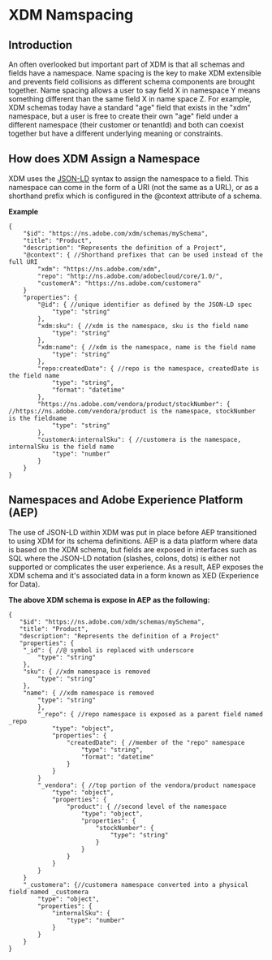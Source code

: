 
# XDM Namspacing

## Introduction

An often overlooked but important part of XDM is that all schemas and fields have a namespace.  Name spacing is the key to make XDM extensible and prevents field collisions as different schema components are brought together. Name spacing allows a user to say field X in namespace Y means something different than the same field X in name space Z. For example, XDM schemas today have a standard "age" field that exists in the "xdm" namespace, but a user is free to create their own "age" field under a different namespace (their customer or tenantId) and both can coexist together but have a different underlying meaning or constraints. 

## How does XDM Assign a Namespace
XDM uses the [JSON-LD](https://json-ld.org/spec/latest/json-ld/) syntax to assign the namespace to a field. This namespace can come in the form of a URI (not the same as a URL), or as a shorthand prefix which is configured in the @context attribute of a schema. 

**Example**

    {
		"$id": "https://ns.adobe.com/xdm/schemas/mySchema",
		"title": "Product",
		"description": "Represents the definition of a Project",
		"@context": { //Shorthand prefixes that can be used instead of the full URI
			"xdm": "https://ns.adobe.com/xdm",
			"repo": "http://ns.adobe.com/adobecloud/core/1.0/",
			"customerA": "https://ns.adobe.com/customera"
		}
		"properties": {
			"@id": { //unique identifier as defined by the JSON-LD spec 
				"type": "string"
			},
			"xdm:sku": { //xdm is the namespace, sku is the field name
				"type": "string"
			},
			"xdm:name": { //xdm is the namespace, name is the field name
				"type": "string"
			},
			"repo:createdDate": { //repo is the namespace, createdDate is the field name
				"type": "string",
				"format": "datetime"
			},
			"https://ns.adobe.com/vendora/product/stockNumber": { //https://ns.adobe.com/vendora/product is the namespace, stockNumber is the fieldname
				"type": "string"
			},
			"customerA:internalSku": { //customera is the namespace, internalSku is the field name
				"type": "number"
			}
		}
	}


## Namespaces and Adobe Experience Platform (AEP)
The use of JSON-LD within XDM was put in place before AEP transitioned to using XDM for its schema definitions. AEP is a data platform where data is based on the XDM schema, but fields are exposed in interfaces such as SQL where the JSON-LD notation (slashes, colons, dots) is either not supported or complicates the user experience.  As a result, AEP exposes the XDM schema and it's associated data in a form known as XED (Experience for Data). 

**The above XDM schema is expose in AEP as the following:**

    {
	   "$id": "https://ns.adobe.com/xdm/schemas/mySchema",
	   "title": "Product",
	   "description": "Represents the definition of a Project"
	   "properties": {
	   	"_id": { //@ symbol is replaced with underscore
			"type": "string"
		},
		"sku": { //xdm namespace is removed
			"type": "string"
		},
		"name": { //xdm namespace is removed
			"type": "string"
	       	},
	       	"_repo": { //repo namespace is exposed as a parent field named _repo
		       	"type": "object",
		       	"properties": {
			       	"createdDate": { //member of the "repo" namespace
				       	"type": "string",
				       	"format": "datetime"
				    }
				}
	       	}
	       	"_vendora": { //top portion of the vendora/product namespace
		       	"type": "object",
		       	"properties": {
			       	"product": { //second level of the namespace
				       	"type": "object",
				       	"properties": {
					       	"stockNumber": {
						       	"type": "string"
						    }
						}
					}
				}
			}
		}
		"_customera": {//customera namespace converted into a physical field named _customera
			"type": "object",
			"properties": {
				"internalSku": { 
					"type": "number"
				}
			}
		}
	}

